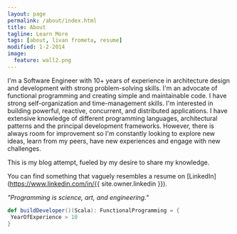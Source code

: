 ```yaml
---
layout: page
permalink: /about/index.html
title: About
tagline: Learn More
tags: [about, livan frometa, resume]
modified: 1-2-2014
image:
  feature: wall2.png
---
```


I'm a Software Engineer with 10+ years of experience in architecture design and development with strong problem-solving skills. I'm an advocate of functional programming and creating simple and maintainable code. I have strong self-organization and time-management skills. 
I'm interested in building powerful, reactive, concurrent, and distributed applications. I have extensive knowledge of different programming languages, architectural patterns and the principal development frameworks.
However, there is always room for improvement so I'm constantly looking to explore new ideas, learn from my peers, have new experiences and engage with new challenges.

This is my blog attempt, fueled by my desire to share my knowledge.

You can find something that vaguely resembles a resume on [LinkedIn](https://www.linkedin.com/in/{{ site.owner.linkedin }}).

_"Programming is science, art, and engineering."_

```scala
def buildDeveloper()(Scala): FunctionalProgramming = {
 YearOfExperience > 10
}
```

